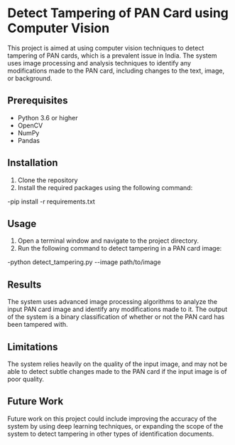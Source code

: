 # Detect Tampering of PAN Card using Computer Vision

This project is aimed at using computer vision techniques to detect tampering of PAN cards, which is a prevalent issue in India. The system uses image processing and analysis techniques to identify any modifications made to the PAN card, including changes to the text, image, or background.

## Prerequisites

* Python 3.6 or higher
* OpenCV
* NumPy
* Pandas

## Installation

1. Clone the repository
2. Install the required packages using the following command:

  -pip install -r requirements.txt


## Usage

1. Open a terminal window and navigate to the project directory.
2. Run the following command to detect tampering in a PAN card image:

  -python detect_tampering.py --image path/to/image
 

## Results

The system uses advanced image processing algorithms to analyze the input PAN card image and identify any modifications made to it. The output of the system is a binary classification of whether or not the PAN card has been tampered with.

## Limitations

The system relies heavily on the quality of the input image, and may not be able to detect subtle changes made to the PAN card if the input image is of poor quality.

## Future Work

Future work on this project could include improving the accuracy of the system by using deep learning techniques, or expanding the scope of the system to detect tampering in other types of identification documents.
